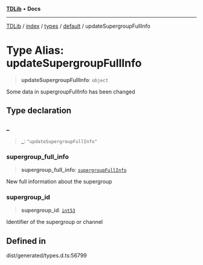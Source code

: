 [**TDLib**](../../../../../../README.md) • **Docs**

***

[TDLib](../../../../../../modules.md) / [index](../../../../../README.md) / [types](../../../README.md) / [default](../README.md) / updateSupergroupFullInfo

# Type Alias: updateSupergroupFullInfo

> **updateSupergroupFullInfo**: `object`

Some data in supergroupFullInfo has been changed

## Type declaration

### \_

> **\_**: `"updateSupergroupFullInfo"`

### supergroup\_full\_info

> **supergroup\_full\_info**: [`supergroupFullInfo`](supergroupFullInfo.md)

New full information about the supergroup

### supergroup\_id

> **supergroup\_id**: [`int53`](int53.md)

Identifier of the supergroup or channel

## Defined in

dist/generated/types.d.ts:56799
